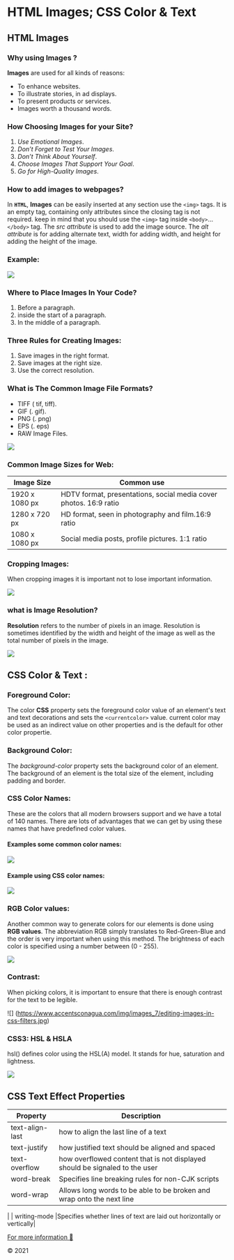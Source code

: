 #  HTML Images; CSS Color & Text

 

## HTML Images

### Why using Images ?

**Images** are used for all kinds of reasons: 
* To enhance websites.
* To illustrate stories, in ad displays.
* To present products or services.
* Images worth a thousand words.

### How Choosing Images for your Site?

1. *Use Emotional Images*.
2. *Don’t Forget to Test Your Images*.
3. *Don’t Think About Yourself*.
4. *Choose Images That Support Your Goal*.
5. *Go for High-Quality Images*.


### How to add images to webpages?

In **`HTML`**, **Images** can be easily inserted at any section use the `<img>` tags. It is an empty tag, containing only attributes since the closing tag is not required.
 keep in mind that you should use the `<img>` tag inside `<body>`…`</body>` tag. The *src attribute* is used to add the image source. The *alt attribute* is for adding alternate text, width for adding width, and height for adding the height of the image.


 ### Example:

 ![](https://www.tutorialspoint.com/assets/questions/images/167928-1516185173.jpg)


### Where to Place Images In Your Code?

1. Before a paragraph.
2. inside the start of a paragraph.
3. In the middle of a paragraph.



### Three Rules for Creating Images:

1) Save images in the right format.
2) Save images at the right size.
3) Use the correct resolution.

### What is The Common Image File Formats?

* TIFF ( tif,  tiff).
* GIF (. gif).
* PNG (. png) 
* EPS (. eps) 
* RAW Image Files.


![](https://www.milesweb.in/blog/wp-content/uploads/2017/02/image-formats.png)



### Common Image Sizes for Web:




| Image Size   | Common use |
| -----------   | ----------- |
| 1920 x 1080 px   |HDTV format, presentations, social media cover photos. 16:9 ratio |
| 1280 x 720 px    |HD format, seen in photography and film.16:9 ratio  |
| 1080 x 1080 px | Social media posts, profile pictures. 1:1 ratio|


### Cropping Images:

When cropping images it is important not to lose important information.


![](https://miro.medium.com/max/493/0*EPYBPF6dVduFEMTJ.png)


### what is Image Resolution?


**Resolution** refers to the number of pixels in an image. Resolution is sometimes identified by the width and height of the image as well as the total number of pixels in the image. 



![](https://developer.apple.com/design/human-interface-guidelines/ios/images/ImageResolution-Graphic_2x.png)


## CSS Color & Text :

### Foreground Color:

The color **CSS** property sets the foreground color value of an element's text and text decorations and sets the `<currentcolor>` value. current color may be used as an indirect value on other properties and is the default for other color propertie.

### Background Color:
The *background-color* property sets the background color of an element.
The background of an element is the total size of the element, including padding and border.


### CSS Color Names:

These are the colors that all modern browsers support and we have a total of 140 names. There are lots of advantages that we can get by using these names that have predefined color values.

#### Examples some common color names:

![](https://miro.medium.com/max/875/1*u_9dCN9PJ2-sONn-JrEWqg.png)

#### Example using CSS color names:

![](https://miro.medium.com/max/875/1*WuyjiTilGJJHvTmSIR2nfw.png)

### RGB Color values:

Another common way to generate colors for our elements is done using **RGB values**. The abbreviation RGB simply translates to Red-Green-Blue and the order is very important when using this method.
The brightness of each color is specified using a number between
(0 - 255).

![](https://miro.medium.com/max/578/1*Rgmp0_ATJcKISELaxlJ1ZQ.png)

### Contrast:

When picking colors, it is important to ensure that there is enough contrast for the text to be legible.


![] (https://www.accentsconagua.com/img/images_7/editing-images-in-css-filters.jpg)

### CSS3: HSL & HSLA

hsl() defines color using the HSL(A) model. It stands for hue, saturation and lightness.

![](https://vinceumo.github.io/devNotes/images/hsl.jpg)

## CSS Text Effect Properties
 

| Property	    | Description|
| -----------   | ----------- |
| text-align-last | how to align the last line of a text |
| text-justify   |	how justified text should be aligned and spaced |
| text-overflow | how overflowed content that is not displayed should be signaled to the user |
| word-break |Specifies line breaking rules for non-CJK scripts |
| word-wrap |Allows long words to be able to be broken and wrap onto the next line
 |
| writing-mode |Specifies whether lines of text are laid out horizontally or vertically|
 



[For more information 🙂](https://developer.mozilla.org/en-US/docs/Learn/CSS/Styling_text/Fundamentals#font_style_font_weight_text_transform_and_text_decoration)



&copy; 2021


